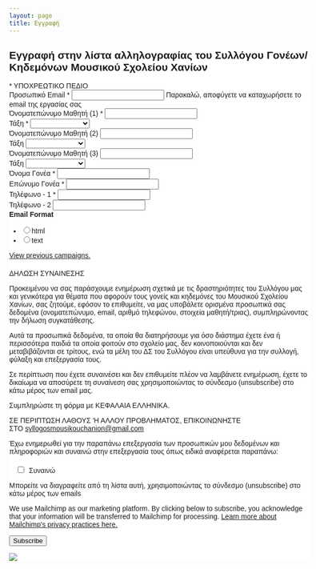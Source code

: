 ```yaml
---
layout: page
title: Εγγραφή 
---
```


<!-- Begin Mailchimp Signup Form -->
<link href="//cdn-images.mailchimp.com/embedcode/classic-071822.css" rel="stylesheet" type="text/css">
<style type="text/css">
	#mc_embed_signup{background:#fff; clear:left; font:14px Helvetica,Arial,sans-serif;  width:600px;}
	/* Add your own Mailchimp form style overrides in your site stylesheet or in this style block.
	   We recommend moving this block and the preceding CSS link to the HEAD of your HTML file. */
</style>
<style type="text/css">
	#mc-embedded-subscribe-form input[type=checkbox]{display: inline; width: auto;margin-right: 10px;}
	#mergeRow-gdpr {margin-top: 20px;}
	#mergeRow-gdpr fieldset label {font-weight: normal;}
	#mc-embedded-subscribe-form .mc_fieldset{border:none;min-height: 0px;padding-bottom:0px;}
</style>
<div id="mc_embed_signup">
    <form action="https://chaniamousiko.us19.list-manage.com/subscribe/post?u=2ddbbe754c40a4bddfe0b26cf&amp;id=80cf631c1f&amp;v_id=4372&amp;f_id=00ab99e4f0" method="post" id="mc-embedded-subscribe-form" name="mc-embedded-subscribe-form" class="validate" target="_blank" novalidate>
        <div id="mc_embed_signup_scroll">
        <h2>Εγγραφή στην λίστα αλληλογραφίας του Συλλόγου Γονέων/Κηδεμόνων Μουσικού Σχολείου Χανίων</h2>
        <div class="indicates-required"><span class="asterisk">*</span> ΥΠΟΧΡΕΩΤΙΚΟ ΠΕΔΙΟ</div>
<div class="mc-field-group">
	<label for="mce-EMAIL">Προσωπικό Email  <span class="asterisk">*</span>
</label>
	<input type="email" value="" name="EMAIL" class="required email" id="mce-EMAIL" required>
	<span id="mce-EMAIL-HELPERTEXT" class="helper_text">Παρακαλώ, αποφύγετε να καταχωρήσετε το email της εργασίας σας</span>
</div>
<div class="mc-field-group">
	<label for="mce-FNAME_KID1">Όνοματεπώνυμο Μαθητή (1)  <span class="asterisk">*</span>
</label>
	<input type="text" value="" name="FNAME_KID1" class="required" id="mce-FNAME_KID1" required>
	<span id="mce-FNAME_KID1-HELPERTEXT" class="helper_text"></span>
</div>
<div class="mc-field-group">
	<label for="mce-CLASS_KID1">Τάξη  <span class="asterisk">*</span>
</label>
	<select name="CLASS_KID1" class="required" id="mce-CLASS_KID1" required>
	<option value=""></option>
	<option value="Καμία Επιλογή">Καμία Επιλογή</option>
<option value="Α1 ΓΥΜΝΑΣΙΟΥ">Α1 ΓΥΜΝΑΣΙΟΥ</option>
<option value="Α2 ΓΥΜΝΑΣΙΟΥ">Α2 ΓΥΜΝΑΣΙΟΥ</option>
<option value="Α3 ΓΥΜΝΑΣΙΟΥ">Α3 ΓΥΜΝΑΣΙΟΥ</option>
<option value="Α4 ΓΥΜΝΑΣΙΟΥ">Α4 ΓΥΜΝΑΣΙΟΥ</option>
<option value="Β1 ΓΥΜΝΑΣΙΟΥ">Β1 ΓΥΜΝΑΣΙΟΥ</option>
<option value="Β2 ΓΥΜΝΑΣΙΟΥ">Β2 ΓΥΜΝΑΣΙΟΥ</option>
<option value="Β3 ΓΥΜΝΑΣΙΟΥ">Β3 ΓΥΜΝΑΣΙΟΥ</option>
<option value="Β4 ΓΥΜΝΑΣΙΟΥ">Β4 ΓΥΜΝΑΣΙΟΥ</option>
<option value="Γ1 ΓΥΜΝΑΣΙΟΥ">Γ1 ΓΥΜΝΑΣΙΟΥ</option>
<option value="Γ2 ΓΥΜΝΑΣΙΟΥ">Γ2 ΓΥΜΝΑΣΙΟΥ</option>
<option value="Γ3 ΓΥΜΝΑΣΙΟΥ">Γ3 ΓΥΜΝΑΣΙΟΥ</option>
<option value="Γ4 ΓΥΜΝΑΣΙΟΥ">Γ4 ΓΥΜΝΑΣΙΟΥ</option>
<option value="Α1 ΛΥΚΕΙΟΥ">Α1 ΛΥΚΕΙΟΥ</option>
<option value="Α2 ΛΥΚΕΙΟΥ">Α2 ΛΥΚΕΙΟΥ</option>
<option value="Α3 ΛΥΚΕΙΟΥ">Α3 ΛΥΚΕΙΟΥ</option>
<option value="Α4 ΛΥΚΕΙΟΥ">Α4 ΛΥΚΕΙΟΥ</option>
<option value="Β1 ΛΥΚΕΙΟΥ">Β1 ΛΥΚΕΙΟΥ</option>
<option value="Β2 ΛΥΚΕΙΟΥ">Β2 ΛΥΚΕΙΟΥ</option>
<option value="Β3 ΛΥΚΕΙΟΥ">Β3 ΛΥΚΕΙΟΥ</option>
<option value="Β4 ΛΥΚΕΙΟΥ">Β4 ΛΥΚΕΙΟΥ</option>
<option value="Γ1 ΛΥΚΕΙΟΥ">Γ1 ΛΥΚΕΙΟΥ</option>
<option value="Γ2 ΛΥΚΕΙΟΥ">Γ2 ΛΥΚΕΙΟΥ</option>
<option value="Γ3 ΛΥΚΕΙΟΥ">Γ3 ΛΥΚΕΙΟΥ</option>
<option value="Γ4 ΛΥΚΕΙΟΥ">Γ4 ΛΥΚΕΙΟΥ</option>

	</select>
	<span id="mce-CLASS_KID1-HELPERTEXT" class="helper_text"></span>
</div>
<div class="mc-field-group">
	<label for="mce-FNAME_KID2">Όνοματεπώνυμο Μαθητή (2) </label>
	<input type="text" value="" name="FNAME_KID2" class="" id="mce-FNAME_KID2">
	<span id="mce-FNAME_KID2-HELPERTEXT" class="helper_text"></span>
</div>
<div class="mc-field-group">
	<label for="mce-CLASS_KID2">Τάξη </label>
	<select name="CLASS_KID2" class="" id="mce-CLASS_KID2">
	<option value=""></option>
	<option value="Καμία Επιλογή">Καμία Επιλογή</option>
<option value="Α1 ΓΥΜΝΑΣΙΟΥ">Α1 ΓΥΜΝΑΣΙΟΥ</option>
<option value="Α2 ΓΥΜΝΑΣΙΟΥ">Α2 ΓΥΜΝΑΣΙΟΥ</option>
<option value="Α3 ΓΥΜΝΑΣΙΟΥ">Α3 ΓΥΜΝΑΣΙΟΥ</option>
<option value="Β1 ΓΥΜΝΑΣΙΟΥ">Β1 ΓΥΜΝΑΣΙΟΥ</option>
<option value="Β2 ΓΥΜΝΑΣΙΟΥ">Β2 ΓΥΜΝΑΣΙΟΥ</option>
<option value="Γ1 ΓΥΜΝΑΣΙΟΥ">Γ1 ΓΥΜΝΑΣΙΟΥ</option>
<option value="Γ2 ΓΥΜΝΑΣΙΟΥ">Γ2 ΓΥΜΝΑΣΙΟΥ</option>
<option value="Α1 ΛΥΚΕΙΟΥ">Α1 ΛΥΚΕΙΟΥ</option>
<option value="Α2 ΛΥΚΕΙΟΥ">Α2 ΛΥΚΕΙΟΥ</option>
<option value="Β ΛΥΚΕΙΟΥ">Β ΛΥΚΕΙΟΥ</option>
<option value="Γ ΛΥΚΕΙΟΥ">Γ ΛΥΚΕΙΟΥ</option>

	</select>
	<span id="mce-CLASS_KID2-HELPERTEXT" class="helper_text"></span>
</div>
<div class="mc-field-group">
	<label for="mce-FNAME_KID3">Όνοματεπώνυμο Μαθητή (3) </label>
	<input type="text" value="" name="FNAME_KID3" class="" id="mce-FNAME_KID3">
	<span id="mce-FNAME_KID3-HELPERTEXT" class="helper_text"></span>
</div>
<div class="mc-field-group">
	<label for="mce-CLASS_KID3">Τάξη </label>
	<select name="CLASS_KID3" class="" id="mce-CLASS_KID3">
	<option value=""></option>
	<option value="Καμία Επιλογή">Καμία Επιλογή</option>
<option value="Α1 ΓΥΜΝΑΣΙΟΥ">Α1 ΓΥΜΝΑΣΙΟΥ</option>
<option value="Α2 ΓΥΜΝΑΣΙΟΥ">Α2 ΓΥΜΝΑΣΙΟΥ</option>
<option value="Α3 ΓΥΜΝΑΣΙΟΥ">Α3 ΓΥΜΝΑΣΙΟΥ</option>
<option value="Β1 ΓΥΜΝΑΣΙΟΥ">Β1 ΓΥΜΝΑΣΙΟΥ</option>
<option value="Β2 ΓΥΜΝΑΣΙΟΥ">Β2 ΓΥΜΝΑΣΙΟΥ</option>
<option value="Γ1 ΓΥΜΝΑΣΙΟΥ">Γ1 ΓΥΜΝΑΣΙΟΥ</option>
<option value="Γ2 ΓΥΜΝΑΣΙΟΥ">Γ2 ΓΥΜΝΑΣΙΟΥ</option>
<option value="Α1 ΛΥΚΕΙΟΥ">Α1 ΛΥΚΕΙΟΥ</option>
<option value="Α2 ΛΥΚΕΙΟΥ">Α2 ΛΥΚΕΙΟΥ</option>
<option value="Β ΛΥΚΕΙΟΥ">Β ΛΥΚΕΙΟΥ</option>
<option value="Γ ΛΥΚΕΙΟΥ">Γ ΛΥΚΕΙΟΥ</option>

	</select>
	<span id="mce-CLASS_KID3-HELPERTEXT" class="helper_text"></span>
</div>
<div class="mc-field-group">
	<label for="mce-FNAME_PRNT">Όνομα Γονέα  <span class="asterisk">*</span>
</label>
	<input type="text" value="" name="FNAME_PRNT" class="required" id="mce-FNAME_PRNT" required>
	<span id="mce-FNAME_PRNT-HELPERTEXT" class="helper_text"></span>
</div>
<div class="mc-field-group">
	<label for="mce-LNAME_PRNT">Επώνυμο Γονέα  <span class="asterisk">*</span>
</label>
	<input type="text" value="" name="LNAME_PRNT" class="required" id="mce-LNAME_PRNT" required>
	<span id="mce-LNAME_PRNT-HELPERTEXT" class="helper_text"></span>
</div>
<div class="mc-field-group size1of2">
	<label for="mce-PHONE1">Τηλέφωνο - 1  <span class="asterisk">*</span>
</label>
	<input type="text" name="PHONE1" class="required" value="" id="mce-PHONE1" required>
	<span id="mce-PHONE1-HELPERTEXT" class="helper_text"></span>
</div>
<div class="mc-field-group size1of2">
	<label for="mce-PHONE2">Τηλέφωνο - 2 </label>
	<input type="text" name="PHONE2" class="" value="" id="mce-PHONE2">
	<span id="mce-PHONE2-HELPERTEXT" class="helper_text"></span>
</div>
<div class="mc-field-group input-group">
    <strong>Email Format </strong>
    <ul><li><input type="radio" value="html" name="EMAILTYPE" id="mce-EMAILTYPE-0"><label for="mce-EMAILTYPE-0">html</label></li>
<li><input type="radio" value="text" name="EMAILTYPE" id="mce-EMAILTYPE-1"><label for="mce-EMAILTYPE-1">text</label></li>
</ul>
</div>
<p><a href="https://us19.campaign-archive.com/home/?u=2ddbbe754c40a4bddfe0b26cf&id=80cf631c1f" title="View previous campaigns">View previous campaigns.</a></p>
<div id="mergeRow-gdpr" class="mergeRow gdpr-mergeRow content__gdprBlock mc-field-group">
    <div class="content__gdpr">
        <label>ΔΗΛΩΣΗ ΣΥΝΑΙΝΕΣΗΣ</label>
        <p>Προκειμένου να σας παράσχουμε ενημέρωση σχετικά με τις δραστηριότητες του Συλλόγου μας και γενικότερα για θέματα που αφορούν τους γονείς και κηδεμόνες του Μουσικού Σχολείου Χανίων, σας ζητούμε, εφόσον το επιθυμείτε, να μας υποβάλετε ορισμένα προσωπικά σας δεδομένα (ονοματεπώνυμο, email, αριθμό τηλεφώνου, στοιχεία μαθητή/τριας), συμπληρώνοντας την δήλωση συγκατάθεσης.

Αυτά τα προσωπικά δεδομένα, τα οποία θα διατηρήσουμε για όσο διάστημα έχετε ένα ή περισσότερα παιδιά τα οποία φοιτούν στο σχολείο μας, δεν κοινοποιούνται και δεν μεταβιβάζονται σε τρίτους, ενώ τα μέλη του ΔΣ του Συλλόγου είναι υπεύθυνα για την συλλογή, φύλαξη και επεξεργασία τους.

Σε περίπτωση που έχετε συναινέσει και δεν επιθυμείτε πλέον να λαμβάνετε ενημέρωση, έχετε το δικαίωμα να αποσύρετε τη συναίνεση σας χρησιμοποιώντας το σύνδεσμο (unsubscribe) στο κάτω μέρος των email μας.

Συμπληρώστε τη φόρμα με ΚΕΦΑΛΑΙΑ ΕΛΛΗΝΙΚΑ.  


ΣΕ ΠΕΡΙΠΤΩΣΗ ΛΑΘΟΥΣ 'Η ΑΛΛΟΥ ΠΡΟΒΛΗΜΑΤΟΣ, ΕΠΙΚΟΙΝΩΝΗΣΤΕ ΣΤΟ syllogosmousikouchanion@gmail.com</p>


<p>Έχω ενημερωθεί για την παραπάνω επεξεργασία των προσωπικών μου δεδομένων και πληροφοριών και συναινώ στην επεξεργασία τους όπως ειδικά αναφέρεται παραπάνω:</p>
        <fieldset class="mc_fieldset gdprRequired mc-field-group" name="interestgroup_field">
		<label class="checkbox subfield" for="gdpr_18331"><input type="checkbox" id="gdpr_18331" name="gdpr[18331]" value="Y" class="av-checkbox gdpr"><span>Συναινώ</span> </label>
        </fieldset>
        <p>Μπορείτε να διαγραφείτε από τη λίστα αυτή, χρησιμοποιώντας το σύνδεσμο (unsubscribe) στο κάτω μέρος των emails</p>
    </div>
    <div class="content__gdprLegal">
        <p>We use Mailchimp as our marketing platform. By clicking below to subscribe, you acknowledge that your information will be transferred to Mailchimp for processing. <a href="https://mailchimp.com/legal/terms" target="_blank">Learn more about Mailchimp's privacy practices here.</a></p>
    </div>
</div>
	<div id="mce-responses" class="clear foot">
		<div class="response" id="mce-error-response" style="display:none"></div>
		<div class="response" id="mce-success-response" style="display:none"></div>
	</div>    <!-- real people should not fill this in and expect good things - do not remove this or risk form bot signups-->
    <div style="position: absolute; left: -5000px;" aria-hidden="true"><input type="text" name="b_2ddbbe754c40a4bddfe0b26cf_80cf631c1f" tabindex="-1" value=""></div>
        <div class="optionalParent">
            <div class="clear foot">
                <input type="submit" value="Subscribe" name="subscribe" id="mc-embedded-subscribe" class="button">
                <p class="brandingLogo"><a href="http://eepurl.com/idc5wn" title="Mailchimp - email marketing made easy and fun"><img src="https://eep.io/mc-cdn-images/template_images/branding_logo_text_dark_dtp.svg"></a></p>
            </div>
        </div>
    </div>
</form>
</div>
<script type='text/javascript' src='//s3.amazonaws.com/downloads.mailchimp.com/js/mc-validate.js'></script><script type='text/javascript'>(function($) {window.fnames = new Array(); window.ftypes = new Array();fnames[7]='FNAME_KID1';ftypes[7]='text';fnames[5]='CLASS_KID1';ftypes[5]='dropdown';fnames[8]='FNAME_KID2';ftypes[8]='text';fnames[13]='CLASS_KID2';ftypes[13]='dropdown';fnames[9]='FNAME_KID3';ftypes[9]='text';fnames[11]='CLASS_KID3';ftypes[11]='dropdown';fnames[10]='LNAME_KIDM';ftypes[10]='text';fnames[12]='LNAME_KIDF';ftypes[12]='text';fnames[0]='EMAIL';ftypes[0]='email';fnames[1]='FNAME_PRNT';ftypes[1]='text';fnames[2]='LNAME_PRNT';ftypes[2]='text';fnames[4]='PHONE1';ftypes[4]='phone';fnames[3]='PHONE2';ftypes[3]='phone';fnames[6]='PHONE3';ftypes[6]='phone'; /*
 * Translated default messages for the $ validation plugin.
 * Locale: EL
 */
$.extend($.validator.messages, {
	required: "Αυτό το πεδίο είναι υποχρεωτικό.",
	remote: "Παρακαλώ διορθώστε αυτό το πεδίο.",
	email: "Παρακαλώ εισάγετε μια έγκυρη διεύθυνση email.",
	url: "Παρακαλώ εισάγετε ένα έγκυρο URL.",
	date: "Παρακαλώ εισάγετε μια έγκυρη ημερομηνία.",
	dateISO: "Παρακαλώ εισάγετε μια έγκυρη ημερομηνία (ISO).",
	number: "Παρακαλώ εισάγετε έναν έγκυρο αριθμό.",
	digits: "Παρακαλώ εισάγετε μόνο αριθμητικά ψηφία.",
	creditcard: "Παρακαλώ εισάγετε έναν έγκυρο αριθμό πιστωτικής κάρτας.",
	equalTo: "Παρακαλώ εισάγετε την ίδια τιμή ξανά.",
	accept: "Παρακαλώ εισάγετε μια τιμή με έγκυρη επέκταση αρχείου.",
	maxlength: $.validator.format("Παρακαλώ εισάγετε μέχρι και {0} χαρακτήρες."),
	minlength: $.validator.format("Παρακαλώ εισάγετε τουλάχιστον {0} χαρακτήρες."),
	rangelength: $.validator.format("Παρακαλώ εισάγετε μια τιμή με μήκος μεταξύ {0} και {1} χαρακτήρων."),
	range: $.validator.format("Παρακαλώ εισάγετε μια τιμή μεταξύ {0} και {1}."),
	max: $.validator.format("Παρακαλώ εισάγετε μια τιμή μικρότερη ή ίση του {0}."),
	min: $.validator.format("Παρακαλώ εισάγετε μια τιμή μεγαλύτερη ή ίση του {0}.")
});}(jQuery));var $mcj = jQuery.noConflict(true);</script>
<!--End mc_embed_signup-->